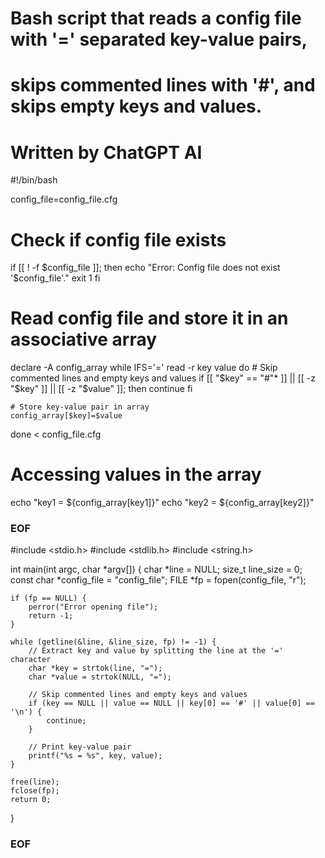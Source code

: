# Bash script that reads a config file with '=' separated key-value pairs,
# skips commented lines with '#', and skips empty keys and values.
# Written by ChatGPT AI

#!/bin/bash

config_file=config_file.cfg

# Check if config file exists
if [[ ! -f $config_file ]]; then
    echo "Error: Config file does not exist '$config_file'."
    exit 1
fi

# Read config file and store it in an associative array
declare -A config_array
while IFS='=' read -r key value
do
    # Skip commented lines and empty keys and values
    if [[ "$key" == "#"* ]] || [[ -z "$key" ]] || [[ -z "$value" ]]; then
        continue
    fi

    # Store key-value pair in array
    config_array[$key]=$value
done < config_file.cfg

# Accessing values in the array
echo "key1 = ${config_array[key1]}"
echo "key2 = ${config_array[key2]}"

### EOF ###

#include <stdio.h>
#include <stdlib.h>
#include <string.h>

int main(int argc, char *argv[]) {
    char *line = NULL;
    size_t line_size = 0;
    const char *config_file = "config_file";
    FILE *fp = fopen(config_file, "r");

    if (fp == NULL) {
        perror("Error opening file");
        return -1;
    }

    while (getline(&line, &line_size, fp) != -1) {
        // Extract key and value by splitting the line at the '=' character
        char *key = strtok(line, "=");
        char *value = strtok(NULL, "=");

        // Skip commented lines and empty keys and values
        if (key == NULL || value == NULL || key[0] == '#' || value[0] == '\n') {
            continue;
        }

        // Print key-value pair
        printf("%s = %s", key, value);
    }

    free(line);
    fclose(fp);
    return 0;
}

### EOF ###
